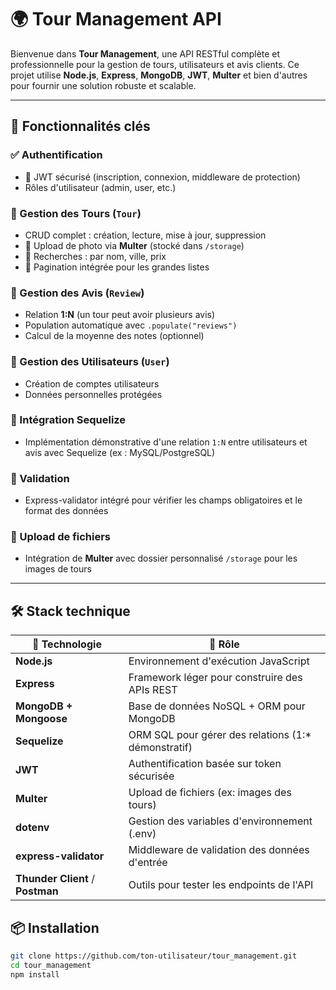 # 🌍 Tour Management API

Bienvenue dans **Tour Management**, une API RESTful complète et professionnelle pour la gestion de tours, utilisateurs et avis clients. Ce projet utilise **Node.js**, **Express**, **MongoDB**, **JWT**, **Multer** et bien d'autres pour fournir une solution robuste et scalable.

---

## 🚀 Fonctionnalités clés

### ✅ Authentification
- 🔐 JWT sécurisé (inscription, connexion, middleware de protection)
- Rôles d'utilisateur (admin, user, etc.)

### 🧭 Gestion des Tours (`Tour`)
- CRUD complet : création, lecture, mise à jour, suppression
- 📸 Upload de photo via **Multer** (stocké dans `/storage`)
- 🎯 Recherches : par nom, ville, prix
- 📄 Pagination intégrée pour les grandes listes

### 📝 Gestion des Avis (`Review`)
- Relation **1:N** (un tour peut avoir plusieurs avis)
- Population automatique avec `.populate("reviews")`
- Calcul de la moyenne des notes (optionnel)

### 👤 Gestion des Utilisateurs (`User`)
- Création de comptes utilisateurs
- Données personnelles protégées

### 🔗 Intégration Sequelize
- Implémentation démonstrative d'une relation `1:N` entre utilisateurs et avis avec Sequelize (ex : MySQL/PostgreSQL)

### 🧪 Validation
- Express-validator intégré pour vérifier les champs obligatoires et le format des données

### 📁 Upload de fichiers
- Intégration de **Multer** avec dossier personnalisé `/storage` pour les images de tours

---


## 🛠️ Stack technique

| 🧩 Technologie          | 🧪 Rôle                                               |
|------------------------|-------------------------------------------------------|
| **Node.js**            | Environnement d'exécution JavaScript                 |
| **Express**            | Framework léger pour construire des APIs REST        |
| **MongoDB + Mongoose** | Base de données NoSQL + ORM pour MongoDB             |
| **Sequelize**          | ORM SQL pour gérer des relations (1:* démonstratif)  |
| **JWT**                | Authentification basée sur token sécurisée           |
| **Multer**             | Upload de fichiers (ex: images des tours)            |
| **dotenv**             | Gestion des variables d'environnement (.env)         |
| **express-validator**  | Middleware de validation des données d'entrée        |
| **Thunder Client** / **Postman** | Outils pour tester les endpoints de l'API |


## 📦 Installation

```bash
git clone https://github.com/ton-utilisateur/tour_management.git
cd tour_management
npm install

